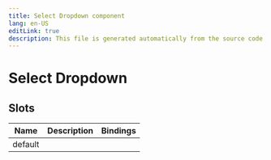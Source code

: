 ```yaml
---
title: Select Dropdown component
lang: en-US
editLink: true
description: This file is generated automatically from the source code. Changes made here will be lost.
---
```


# Select Dropdown

<!--@include: ./selectDropdown.doc.md-->

## Slots

| Name    | Description | Bindings |
| ------- | ----------- | -------- |
| default |             |          |
